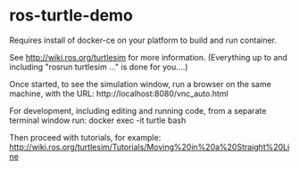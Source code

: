 # ros-turtle-demo

Requires install of docker-ce on your platform to build and run container.

See http://wiki.ros.org/turtlesim for more information.
(Everything up to and including "rosrun turtlesim ..." is done for you....)

Once started, to see the simulation window, run a browser on the same machine, with the URL:
http://localhost:8080/vnc_auto.html

For development, including editing and running code, from a separate terminal window run:
docker exec -it turtle bash

Then proceed with tutorials, for example:
http://wiki.ros.org/turtlesim/Tutorials/Moving%20in%20a%20Straight%20Line
